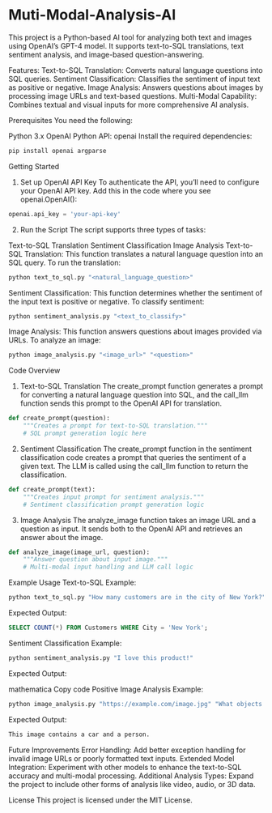 # Muti-Modal-Analysis-AI

This project is a Python-based AI tool for analyzing both text and images using OpenAI’s GPT-4 model. It supports text-to-SQL translations, text sentiment analysis, and image-based question-answering.

Features:
Text-to-SQL Translation: Converts natural language questions into SQL queries.
Sentiment Classification: Classifies the sentiment of input text as positive or negative.
Image Analysis: Answers questions about images by processing image URLs and text-based questions.
Multi-Modal Capability: Combines textual and visual inputs for more comprehensive AI analysis.

Prerequisites
You need the following:

Python 3.x
OpenAI Python API: openai
Install the required dependencies:

```bash
pip install openai argparse
```

Getting Started
1. Set up OpenAI API Key
To authenticate the API, you’ll need to configure your OpenAI API key. Add this in the code where you see openai.OpenAI():

```python
openai.api_key = 'your-api-key'
```
2. Run the Script
The script supports three types of tasks:

Text-to-SQL Translation
Sentiment Classification
Image Analysis
Text-to-SQL Translation:
This function translates a natural language question into an SQL query. To run the translation:

```bash
python text_to_sql.py "<natural_language_question>"
```
Sentiment Classification:
This function determines whether the sentiment of the input text is positive or negative. To classify sentiment:

```bash
python sentiment_analysis.py "<text_to_classify>"
```

Image Analysis:
This function answers questions about images provided via URLs. To analyze an image:

```bash
python image_analysis.py "<image_url>" "<question>"
```
Code Overview
1. Text-to-SQL Translation
The create_prompt function generates a prompt for converting a natural language question into SQL, and the call_llm function sends this prompt to the OpenAI API for translation.

```python
def create_prompt(question):
    """Creates a prompt for text-to-SQL translation."""
    # SQL prompt generation logic here
```
2. Sentiment Classification
The create_prompt function in the sentiment classification code creates a prompt that queries the sentiment of a given text. The LLM is called using the call_llm function to return the classification.

```python
def create_prompt(text):
    """Creates input prompt for sentiment analysis."""
    # Sentiment classification prompt generation logic
```

3. Image Analysis
The analyze_image function takes an image URL and a question as input. It sends both to the OpenAI API and retrieves an answer about the image.

```python
def analyze_image(image_url, question):
    """Answer question about input image."""
    # Multi-modal input handling and LLM call logic
```

Example Usage
Text-to-SQL Example:
```bash
python text_to_sql.py "How many customers are in the city of New York?"
```
Expected Output:

```sql
SELECT COUNT(*) FROM Customers WHERE City = 'New York';
```

Sentiment Classification Example:

```bash
python sentiment_analysis.py "I love this product!"
```
Expected Output:

mathematica
Copy code
Positive
Image Analysis Example:

```bash
python image_analysis.py "https://example.com/image.jpg" "What objects are in this image?"
```
Expected Output:

```css
This image contains a car and a person.
```

Future Improvements
Error Handling: Add better exception handling for invalid image URLs or poorly formatted text inputs.
Extended Model Integration: Experiment with other models to enhance the text-to-SQL accuracy and multi-modal processing.
Additional Analysis Types: Expand the project to include other forms of analysis like video, audio, or 3D data.

License
This project is licensed under the MIT License.
